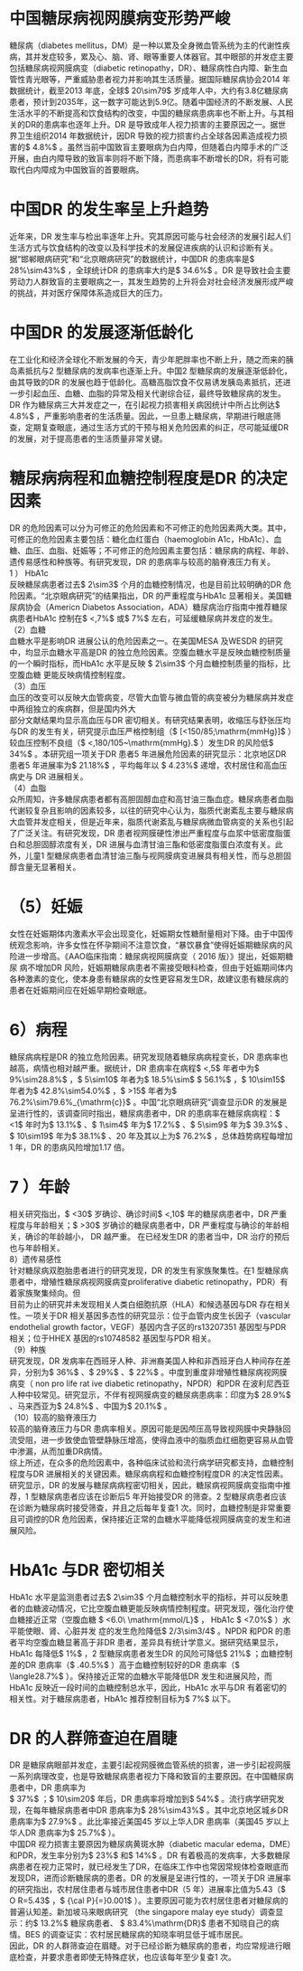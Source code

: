 # 中国糖尿病视网膜病变形势严峻  
糖尿病（diabetes mellitus，DM）是一种以累及全身微血管系统为主的代谢性疾病，其并发症较多，累及心、脑、肾、眼等重要人体器官。其中眼部的并发症主要包括糖尿病视网膜病变（diabetic retinopathy，DR）、糖尿病性白内障、新生血管性青光眼等，严重威胁患者视力并影响其生活质量。据国际糖尿病协会2014 年数据统计，截至2013 年底，全球$ 20\sim79$  岁成年人中，大约有3.8亿糖尿病患者，预计到2035年，这一数字可能达到5.9亿。随着中国经济的不断发展、人民生活水平的不断提高和饮食结构的改变，中国的糖尿病患病率也不断上升。与其相关的DR的患病率也逐年上升。DR 是导致成年人视力损害的主要原因之一。据世界卫生组织2014 年数据统计，因DR 导致的视力损害约占全球各因素造成视力损害的$ 4.8\%$ 。虽然当前中国致盲主要眼病为白内障，但随着白内障手术的广泛开展，由白内障导致的致盲率则将不断下降，而患病率不断增长的DR，将有可能取代白内障成为中国致盲的首要眼病。  
#  中国DR 的发生率呈上升趋势  
近年来，DR 发生率与检出率逐年上升。究其原因可能与社会经济的发展引起人们生活方式与饮食结构的改变以及科学技术的发展促进疾病的认识和诊断有关。据“邯郸眼病研究”和“北京眼病研究”的数据统计，中国DR 的患病率是$ 28\%\sim43\%$ ，全球统计DR 的患病率大约是$ 34.6\%$ 。DR 是导致社会主要劳动力人群致盲的主要眼病之一，其发生趋势的上升将会对社会经济发展形成严峻的挑战，并对医疗保障体系造成巨大的压力。  
#  中国DR 的发展逐渐低龄化  
在工业化和经济全球化不断发展的今天，青少年肥胖率也不断上升，随之而来的胰岛素抵抗与2 型糖尿病的发病率也逐渐上升。中国2 型糖尿病的发展逐渐低龄化，由其导致的DR 的发展也趋于低龄化。高糖高脂饮食不仅易诱发胰岛素抵抗，还进一步引起血压、血糖、血脂的异常及相关代谢综合征，最终导致糖尿病的发生。DR 作为糖尿病三大并发症之一，在引起视力损害相关病因统计中所占比例达$ 4.8\%$ ，严重影响患者的生活质量。因此，一旦患上糖尿病，早期进行眼底筛查，定期复查眼底，通过生活方式的干预与相关危险因素的纠正，尽可能延缓DR 的发展，对于提高患者的生活质量非常关键。  
#  糖尿病病程和血糖控制程度是DR 的决定因素  
DR 的危险因素可以分为可修正的危险因素和不可修正的危险因素两大类。其中，可修正的危险因素主要包括：糖化血红蛋白（haemoglobin A1c，HbA1c）、血糖、血压、血脂、妊娠等；不可修正的危险因素主要包括：糖尿病的病程、年龄、遗传易感性和种族等。有研究发现，DR 的患病率与较高的脑脊液压力有关。  
1 ） HbA1c  
反映糖尿病患者过去$ 2\sim3$  个月的血糖控制情况，也是目前比较明确的DR 危险因素。“北京眼病研究”的结果指出，DR 的严重程度与HbA1c 显著相关。美国糖尿病协会（Americn Diabetos Association，ADA）糖尿病治疗指南中推荐糖尿病患者HbA1c 控制在$ <\,7\%$  或$ 7\%$  左右，可延缓糖尿病并发症的发生。  
（2）血糖  
血糖水平是影响DR 进展公认的危险因素之一。在美国MESA 及WESDR 的研究中，均显示血糖水平高是DR 的独立危险因素。空腹血糖水平是反映血糖控制质量的一个瞬时指标，而HbA1c  水平是反映 $ 2\sim3$   个月血糖控制质量的指标，比空腹血糖 更能反映病情控制程度。  
（3）血压  
血压的改变可以反映大血管病变，尽管大血管与微血管的病变被分为糖尿病并发症中两组独立的疾病群，但是国内外大  
部分文献结果均显示高血压与DR 密切相关。有研究结果表明，收缩压与舒张压均与DR 的发生有关，研究提示血压严格控制组（$ [<150/85\;\mathrm{mmHg}]$ ）较血压控制不良组（$ <\,180/105~\mathrm{mmHg}.$ ）发生DR 的风险低$ 34\%$ 。本研究组一项关于DR 患者5 年进展危险因素的研究显示：北京地区DR 患者5 年进展率为$ 21.18\%$ ，平均每年以 $ 4.23\%$   递增，农村居住和高血压病史与 DR  进展相关。  
（4）血脂  
众所周知，许多糖尿病患者都有高胆固醇血症和高甘油三酯血症。糖尿病患者血脂代谢较复杂且影响的因素较多，以往的研究中心认为，脂质代谢紊乱主要与糖尿病大血管并发症相关，但是近年来，脂质代谢紊乱与糖尿病微血管病变的关系也引起了广泛关注。有研究发现，DR 患者视网膜硬性渗出严重程度与血浆中低密度脂蛋白和总胆固醇浓度有关，DR 进展与血清甘油三酯和低密度脂蛋白浓度有关。此外，儿童1 型糖尿病患者血清甘油三酯与视网膜病变进展具有相关性，而与总胆固醇含量无显著相关。  
# （5）妊娠  
女性在妊娠期体内激素水平会出现变化，妊娠期女性糖耐量相对下降。由于中国传统观念影响，许多女性在怀孕期间不注意饮食，“暴饮暴食”使得妊娠期糖尿病的风险进一步增高。《AAO临床指南：糖尿病视网膜病变（ 2016  版）》提出，妊娠期糖尿 病不增加DR 风险，妊娠期糖尿病患者不需接受眼科检查，但由于妊娠期间体内各种激素的变化，使本身患有糖尿病的女性更容易发生DR，故建议患有糖尿病的患者在妊娠期间应在妊娠早期检查眼底。  
# 6）病程  
糖尿病病程是DR 的独立危险因素。研究发现随着糖尿病病程变长，DR 患病率也越高，病情也相对越严重。据统计，DR 患病率在病程$ <\,5$  年者中为$ 9\%\sim28.8\%$ ，$ 5\sim10$  年者为$ 18.5\%\sim$  $ 56.1\%$ ，$ 10\sim15$  年者为$ 42.8\%\sim54.0\%$ ，$ >15$  年者为$ 76.2\%\sim79.6\%_{\mathrm{c}}$    。中国“北京眼病研究”调查显示DR 的发展是呈进行性的，该调查同时指出，糖尿病患者中，DR 的患病率在糖尿病病程：$ <1$ 年时为$ 13.1\%$ 、$ 1\sim4$  年为$ 17.2\%$ 、$ 5\sim9$  年为$ 39.3\%$ 、$ 10\sim19$ 年为$ 38.1\%$ 、20 年及其以上为$ 76.2\%$ ，总体趋势病程每增加1 年，DR 的患病风险增加1.17 倍。  
# 7 ）年龄  
相关研究指出，$ <30$  岁确诊、确诊时间$ <\,10$  年的糖尿病患者中，DR 严重程度与年龄相关；$ >30$  岁确诊的糖尿病患者中，DR  严重程度与确诊的年龄相关，确诊的年龄越小， DR  越严重。 在已经发生DR 的患者当中，DR 治疗的预后也与年龄相关。  
8）遗传易感性  
针对糖尿病双胞胎患者进行的研究发现，DR 的发生有家族聚集性。在1 型糖尿病患者中，增殖性糖尿病视网膜病变proliferative diabetic retinopathy，PDR）有着家族聚集倾向。但  
目前为止的研究并未发现相关人类白细胞抗原（HLA）和候选基因与DR 存在相关性。一项关于DR 相关基因多态性的研究显示：位于血管内皮生长因子（vascular endothelial growth factor，VEGF）基因内含子区的rs13207351 基因型与PDR 相关；位于HHEX 基因的rs10748582 基因型与PDR 相关。  
（9）种族  
研究发现，DR 发病率在西班牙人种、非洲裔美国人种和非西班牙白人种间存在差异，分别为$ 36\%$ 、$ 29\%$ 、$ 22\%$ 。中度到重度非增殖性糖尿病视网膜病变（ non pro life rat ive diabetic  retinopathy，NPDR）和PDR 在波利尼西亚人种中较常见。研究显示，不伴有视网膜病变的糖尿病患病率：印度为$ 28.9\%$ 、马来西亚为$ 24.8\%$ 、中国为$ 20.1\%$ 。  
（10）较高的脑脊液压力  
较高的脑脊液压力与DR 患病率相关。原因可能是因颅压高导致视网膜中央静脉回流受阻，进一步致使血管壁静脉压增高，使得血液中的脂质血红细胞更容易从血管中渗漏，从而加重DR病情。  
综上所述，在众多的危险因素中，各种临床试验和流行病学研究都支持，血糖控制程度与DR 进展相关的关键因素。糖尿病病程和血糖控制程度DR 的决定性因素。研究显示，DR 的发展与糖尿病病程密切相关，因此，糖尿病视网膜病变指南中推荐，1 型糖尿病患者应该在诊断后5 年开始接受DR 的筛查。2 型糖尿病患者应该在诊断为糖尿病时接受筛查，并且之后每年复查1 次。同时，血糖控制是非常重要且可调控的DR 危险因素，保持接近正常的血糖水平能降低视网膜病变的发生和进展风险。  
#  HbA1c 与DR 密切相关  
HbA1c 水平是监测患者过去$ 2\sim3$  个月血糖控制水平的指标，并可以反映患者的血糖波动情况，它比空腹血糖更能反映病情控制程度。研究发现，强化治疗使血糖接近正常（空腹血糖 $ <6.0\ \mathrm{mmol/L}$     ， HbA1c  $ <7.0\%$  ）水平能使眼、肾、心脏并发 症的发生危险降低$ 2/3\sim3/4$ 。NPDR 和PDR 的患者平均空腹血糖显著高于非DR 患者，差异具有统计学意义。据研究结果显示，HbA1c 每降低$ 1\%$ ，2 型糖尿病患者发生DR 的风险可降低$ 21\%$ ；血糖控制差的DR 患病率（$ .40.5\%$ ）高于血糖控制较好的DR 患病率（$ \langle28.7\%$ ）。保持接近正常的血糖水平能降低DR 发生和进展风险，而HbA1c 反映近一段时间的血糖控制总水平，因此，HbA1c 水平与DR 有着密切的相关性。对于糖尿病患者，HbA1c 推荐控制目标为$ 7\%$  以下。  
# DR 的人群筛查迫在眉睫  
DR 是糖尿病眼部并发症，主要引起视网膜微血管系统的损害，进一步引起视网膜一系列病理改变，也是导致糖尿病患者视力下降和致盲的主要原因。在中国糖尿病患者中，DR 患病率为  
$ 37\%$ ；$ 10\sim20$  年后，DR 患病率将增加到$ 54\%$ 。流行病学研究发现，在每年糖尿病患者中DR 患病率为$ 28\%\sim43\%$ 。其中北京地区城乡DR 患病率为$ 27.9\%$ 。此比率接近美国45 岁以上华人DR 患病率（美国45 岁以上华人DR 患病率为$ 25.7\%$ ）。  
中国DR 视力损害主要原因为糖尿病黄斑水肿（diabetic macular edema，DME）和PDR，发生率分别为$ 23\%$  和$ 14\%$ 。DR 有着极高的发病率，大多数糖尿病患者在视力正常时，就已经发生了DR，在临床工作中也常因常规体检查眼底而发现DR，进而诊断糖尿病的患者。DR 的发展是呈进行性的，一项关于DR 进展率的研究指出，农村居住患者与城市居住患者中DR（5 年）进展率比值为5.43（$ O R=5.43$ ，$ {\cal P}{=}0.001$ ）。主要原因可能为农村居住患者对糖尿病的普遍认知差。新加坡马来眼病研究
（the singapore malay eye study）调查显示：约$ 13.2\%$  糖尿病患者、
$ 83.4\%\mathrm{DR}$     患者不知晓自己的病情。BES 的调查证实：农村居民糖尿病的知晓率明显低于城市居民。  
因此，DR 的人群筛查迫在眉睫。对于已经诊断为糖尿病的患者，均应常规进行眼底检查，并要求患者即使无特殊症状，也应该每年至少复查1 次。  
